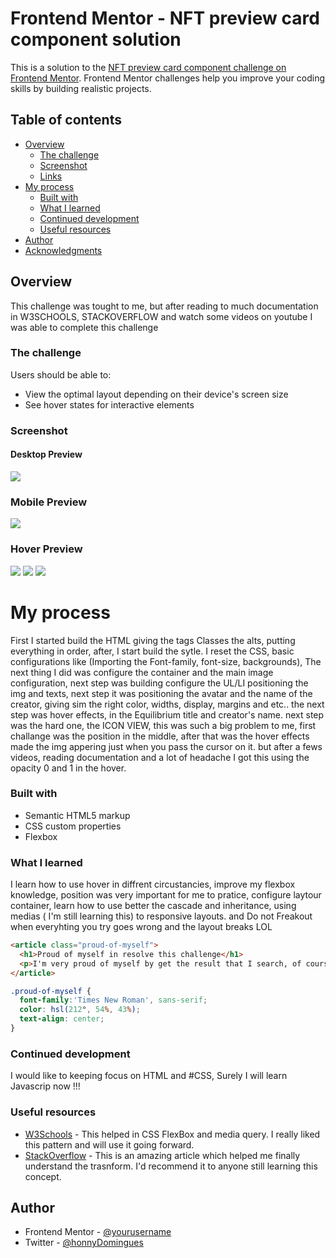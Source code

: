 # Frontend Mentor - NFT preview card component solution

This is a solution to the [NFT preview card component challenge on Frontend Mentor](https://www.frontendmentor.io/challenges/nft-preview-card-component-SbdUL_w0U). Frontend Mentor challenges help you improve your coding skills by building realistic projects. 

## Table of contents

- [Overview](#overview)
  - [The challenge](#the-challenge)
  - [Screenshot](#screenshot)
  - [Links](#links)
- [My process](#my-process)
  - [Built with](#built-with)
  - [What I learned](#what-i-learned)
  - [Continued development](#continued-development)
  - [Useful resources](#useful-resources)
- [Author](#author)
- [Acknowledgments](#acknowledgments)



## Overview
  This challenge was tought to me, but after reading to much documentation in W3SCHOOLS, STACKOVERFLOW and watch some videos on youtube
  I was able to complete this challenge

### The challenge

Users should be able to:

- View the optimal layout depending on their device's screen size
- See hover states for interactive elements

### Screenshot

#### Desktop Preview

![](/design/desktop-preview.jpg)

### Mobile Preview
![](/design/mobile.preview.jpg)

### Hover Preview
![](/design/active-state-1.jpg)
![](/design/active-state-2.jpg)
![](/design/active-state-3.jpg)

# My process
  First I started build the HTML giving the tags Classes the alts, putting everything in order, after, I start build the sytle. 
  I reset the CSS, basic configurations like (Importing the Font-family, font-size, backgrounds), The next thing I did was configure the container and the main image configuration, next step was building configure the UL/LI positioning the img and texts, next step it was positioning the avatar and the name of the creator, giving sim the right color, widths, display, margins and etc..
  the next step was hover effects, in the Equilibrium title and creator's name.
  next step was the hard one, the ICON VIEW, this was such a big problem to me, first challange was the position in the middle, after that 
  was the hover effects made the img appering just when you pass the cursor on it. but after a fews videos, reading documentation and a lot 
  of headache I got this using the opacity 0 and 1 in the hover.


### Built with

- Semantic HTML5 markup
- CSS custom properties
- Flexbox


### What I learned
   I learn how to use hover in diffrent circustancies, improve my flexbox knowledge, position was very important for me to pratice, configure laytour container, learn how to use better the cascade and inheritance, using medias ( I'm still learning this) to responsive layouts. and Do not Freakout when everyhting you try goes wrong and the layout breaks LOL 

```html
<article class="proud-of-myself">
  <h1>Proud of myself in resolve this challenge</h1>
  <p>I'm very proud of myself by get the result that I search, of course I need too many things to learn but, this is a big step for me</p>
</article>
```
```css
.proud-of-myself {
  font-family:'Times New Roman', sans-serif;
  color: hsl(212°, 54%, 43%);
  text-align: center;
}
```

### Continued development
I would like to keeping focus on HTML and #CSS, Surely I will learn Javascrip now !!! 


### Useful resources

- [W3Schools](https://www.w3schools.com/css/default.asp) - This helped in CSS FlexBox and media query. I really liked this pattern and will use it going forward.
- [StackOverflow](hhttps://stackoverflow.com/questions/10765755/how-to-apply-multiple-transforms-in-css) - This is an amazing article which helped me finally understand the trasnform. I'd recommend it to anyone still learning this concept.


## Author

- Frontend Mentor - [@yourusername](https://www.frontendmentor.io/profile/JhonyDomingos)
- Twitter - [@honnyDomingues](https://twitter.com/JhonnyDomingues)

